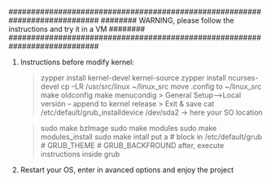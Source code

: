 ############################################################################
######## WARNING, please follow the instructions and try it in a VM ########
############################################################################

1. Instructions before modify kernel:

	> zypper install kernel-devel kernel-source 
	> zypper install ncurses-devel
	> cp –LR /usr/src/linux ~/linux_src
	move .config to ~/linux_src
	> make oldconfig
	> make menucondig
		> General Setup-->Local versión – append to kernel release
		> Exit & save
	> cat /etc/default/grub_installdevice
		/dev/sda2 -> here your SO location

	> sudo make bzImage
	> sudo make modules
	> sudo make modules_install
	> sudo make intall
	put a # block in /etc/default/grub
		# GRUB_THEME
		# GRUB_BACKFROUND
	after, execute instructions inside grub

2. Restart your OS, enter in avanced options and enjoy the project
